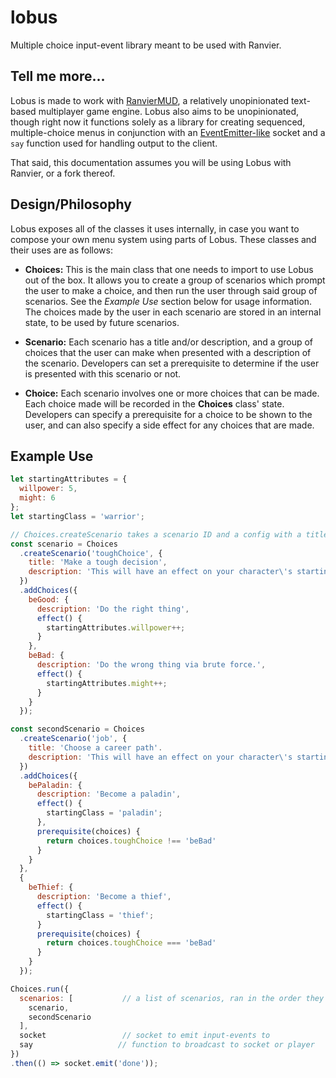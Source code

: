 # lobus

Multiple choice input-event library meant to be used with Ranvier.

## Tell me more...

Lobus is made to work with [RanvierMUD](http://www.ranviermud.com/), a relatively unopinionated text-based multiplayer game engine. Lobus also aims to be unopinionated, though right now it functions solely as a library for creating sequenced, multiple-choice menus in conjunction with an [EventEmitter-like](https://nodejs.org/api/events.html) socket and a `say` function used for handling output to the client.

That said, this documentation assumes you will be using Lobus with Ranvier, or a fork thereof.

## Design/Philosophy

Lobus exposes all of the classes it uses internally, in case you want to compose your own menu system using parts of Lobus. These classes and their uses are as follows:

- **Choices:**
  This is the main class that one needs to import to use Lobus out of the box. It allows you to create a group of scenarios which prompt the user to make a choice, and then run the user through said group of scenarios. See the _Example Use_ section below for usage information. The choices made by the user in each scenario are stored in an internal state, to be used by future scenarios.

- **Scenario:**
  Each scenario has a title and/or description, and a group of choices that the user can make when presented with a description of the scenario. Developers can set a prerequisite to determine if the user is presented with this scenario or not.

- **Choice:**
  Each scenario involves one or more choices that can be made. Each choice made will be recorded in the **Choices** class' state. Developers can specify a prerequisite for a choice to be shown to the user, and can also specify a side effect for any choices that are made.


## Example Use

  ```javascript
  let startingAttributes = {
    willpower: 5,
    might: 6
  };
  let startingClass = 'warrior';

  // Choices.createScenario takes a scenario ID and a config with a title and/or description. Scenarios use a chaining API to add choices.
  const scenario = Choices
    .createScenario('toughChoice', {
      title: 'Make a tough decision',
      description: 'This will have an effect on your character\'s starting equipment or whatever.'
    })
    .addChoices({
      beGood: {
        description: 'Do the right thing',
        effect() {
          startingAttributes.willpower++;
        }
      },
      beBad: {
        description: 'Do the wrong thing via brute force.',
        effect() {
          startingAttributes.might++;
        }
      }
    });

  const secondScenario = Choices
    .createScenario('job', {
      title: 'Choose a career path'.
      description: 'This will have an effect on your character\'s starting skills or whatever.'
    })
    .addChoices({
      bePaladin: {
        description: 'Become a paladin',
        effect() {
          startingClass = 'paladin';
        },
        prerequisite(choices) {
          return choices.toughChoice !== 'beBad'
        }
      }
    },
    {
      beThief: {
        description: 'Become a thief',
        effect() {
          startingClass = 'thief';
        }
        prerequisite(choices) {
          return choices.toughChoice === 'beBad'
        }
      }
    });

  Choices.run({
    scenarios: [           // a list of scenarios, ran in the order they are defined
      scenario,
      secondScenario
    ],
    socket                 // socket to emit input-events to
    say                   // function to broadcast to socket or player
  })
  .then(() => socket.emit('done'));

  ```
